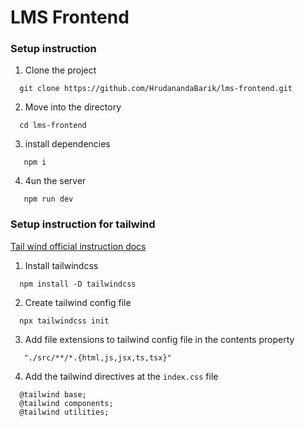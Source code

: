# LMS Frontend

### Setup instruction

1. Clone the project
```
  git clone https://github.com/HrudanandaBarik/lms-frontend.git
```

2. Move into the directory

```
  cd lms-frontend
```

3. install dependencies

```
   npm i
```

4. 4un the server

```
   npm run dev
```

### Setup instruction for tailwind

[Tail wind official instruction docs](https://tailwindcss.com/docs/installation)

1. Install tailwindcss

```
  npm install -D tailwindcss
```

2. Create tailwind config file

```
  npx tailwindcss init
```

3. Add file extensions to tailwind config file in the contents property

```
   "./src/**/*.{html,js,jsx,ts,tsx}"
```
4. Add the tailwind directives at the `index.css` file

```
  @tailwind base;
  @tailwind components;
  @tailwind utilities;
```



